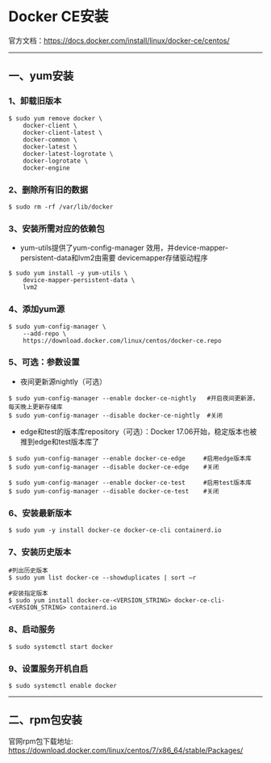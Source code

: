 # Docker CE安装

官方文档：https://docs.docker.com/install/linux/docker-ce/centos/

---
## 一、yum安装
### 1、卸载旧版本
```shell script
$ sudo yum remove docker \
    docker-client \
    docker-client-latest \
    docker-common \
    docker-latest \
    docker-latest-logrotate \
    docker-logrotate \
    docker-engine
```

### 2、删除所有旧的数据
```shell script
$ sudo rm -rf /var/lib/docker
```

### 3、安装所需对应的依赖包<br/>
* yum-utils提供了yum-config-manager 效用，并device-mapper-persistent-data和lvm2由需要 devicemapper存储驱动程序
```shell script
$ sudo yum install -y yum-utils \
    device-mapper-persistent-data \
    lvm2
```

### 4、添加yum源
```shell script
$ sudo yum-config-manager \
    --add-repo \
    https://download.docker.com/linux/centos/docker-ce.repo
```

### 5、可选：参数设置
* 夜间更新源nightly（可选）
```shell script
$ sudo yum-config-manager --enable docker-ce-nightly   #开启夜间更新源，每天晚上更新存储库
$ sudo yum-config-manager --disable docker-ce-nightly  #关闭
```

* edge和test的版本库repository（可选）：Docker 17.06开始，稳定版本也被推到edge和test版本库了
```shell script
$ sudo yum-config-manager --enable docker-ce-edge     #启用edge版本库
$ sudo yum-config-manager --disable docker-ce-edge    #关闭

$ sudo yum-config-manager --enable docker-ce-test     #启用test版本库
$ sudo yum-config-manager --disable docker-ce-test    #关闭
```

### 6、安装最新版本
```shell script
$ sudo yum -y install docker-ce docker-ce-cli containerd.io
```

### 7、安装历史版本
```shell script
#列出历史版本
$ sudo yum list docker-ce --showduplicates | sort –r

#安装指定版本
$ sudo yum install docker-ce-<VERSION_STRING> docker-ce-cli-<VERSION_STRING> containerd.io
```

### 8、启动服务
```shell script
$ sudo systemctl start docker
```

### 9、设置服务开机自启
```shell script
$ sudo systemctl enable docker
```


---
## 二、rpm包安装<br/>
官网rpm包下载地址:
https://download.docker.com/linux/centos/7/x86_64/stable/Packages/